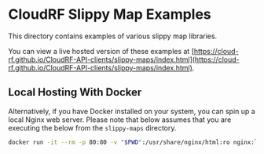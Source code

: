 # CloudRF Slippy Map Examples

This directory contains examples of various slippy map libraries.

You can view a live hosted version of these examples at [https://cloud-rf.github.io/CloudRF-API-clients/slippy-maps/index.html](https://cloud-rf.github.io/CloudRF-API-clients/slippy-maps/index.html).

## Local Hosting With Docker

Alternatively, if you have Docker installed on your system, you can spin up a local Nginx web server. Please note that below assumes that you are executing the below from the `slippy-maps` directory.

```bash
docker run -it --rm -p 80:80 -v "$PWD":/usr/share/nginx/html:ro nginx:latest
```
